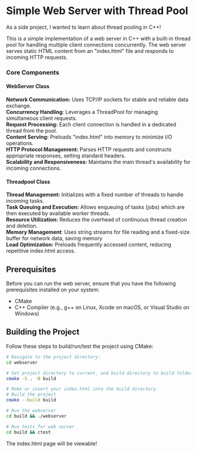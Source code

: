 # Simple Web Server with Thread Pool

As a side project, I wanted to learn about thread pooling in C++!

This is a simple implementation of a web server in C++ with a built-in thread pool for handling multiple client connections concurrently. The web server serves static HTML content from an "index.html" file and responds to incoming HTTP requests.

### Core Components

#### WebServer Class

**Network Communication:** Uses TCP/IP sockets for stable and reliable data exchange.
<br> **Concurrency Handling**: Leverages a ThreadPool for managing simultaneous client requests.
<br> **Request Processing:** Each client connection is handled in a dedicated thread from the pool.
<br> **Content Serving:** Preloads "index.html" into memory to minimize I/O operations.
<br> **HTTP Protocol Management:** Parses HTTP requests and constructs appropriate responses, setting standard headers.
<br> **Scalability and Responsiveness:** Maintains the main thread's availability for incoming connections.
#### Threadpool Class
**Thread Management:** Initializes with a fixed number of threads to handle incoming tasks.
<br> **Task Queuing and Execution:** Allows enqueuing of tasks (jobs) which are then executed by available worker threads.
<br> **Resource Utilization:** Reduces the overhead of continuous thread creation and deletion.
<br> **Memory Management**: Uses string streams for file reading and a fixed-size buffer for network data, saving memory
<br> **Load Optimization:** Preloads frequently accessed content, reducing repetitive index.html access.
## Prerequisites

Before you can run the web server, ensure that you have the following prerequisites installed on your system:

- CMake
- C++ Compiler (e.g., g++ on Linux, Xcode on macOS, or Visual Studio on Windows)

## Building the Project

Follow these steps to build/run/test the project using CMake:

```bash
# Navigate to the project directory:
cd webserver

# Set project directory to current, and build directory to build folder
cmake -S . -B build

# Make or insert your index.html into the build directory.
# Build the project
cmake --build build

# Run the webserver
cd build && ./webserver

# Run tests for web server
cd build && ctest
```

The index.html page will be viewable!
